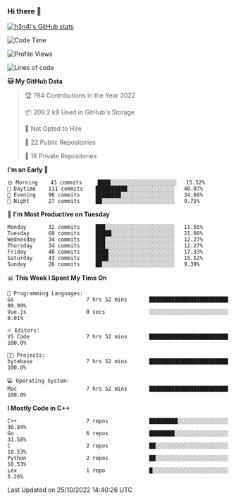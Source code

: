 ### Hi there 👋

[![h3n4l's GitHub stats](https://github-readme-stats.vercel.app/api?username=h3n4l&count_private=true&show_icons=true&theme=radical)](https://github.com/h3n4l/github-readme-stats)

<!--START_SECTION:waka-->
![Code Time](http://img.shields.io/badge/Code%20Time-771%20hrs%201%20min-blue)

![Profile Views](http://img.shields.io/badge/Profile%20Views-7-blue)

![Lines of code](https://img.shields.io/badge/From%20Hello%20World%20I%27ve%20Written-44%20Thousand%20lines%20of%20code-blue)

**🐱 My GitHub Data** 

> 🏆 784 Contributions in the Year 2022
 > 
> 📦 209.2 kB Used in GitHub's Storage 
 > 
> 🚫 Not Opted to Hire
 > 
> 📜 22 Public Repositories 
 > 
> 🔑 18 Private Repositories  
 > 
**I'm an Early 🐤** 

```text
🌞 Morning    43 commits     ████░░░░░░░░░░░░░░░░░░░░░   15.52% 
🌆 Daytime    111 commits    ██████████░░░░░░░░░░░░░░░   40.07% 
🌃 Evening    96 commits     ████████░░░░░░░░░░░░░░░░░   34.66% 
🌙 Night      27 commits     ██░░░░░░░░░░░░░░░░░░░░░░░   9.75%

```
📅 **I'm Most Productive on Tuesday** 

```text
Monday       32 commits     ███░░░░░░░░░░░░░░░░░░░░░░   11.55% 
Tuesday      60 commits     █████░░░░░░░░░░░░░░░░░░░░   21.66% 
Wednesday    34 commits     ███░░░░░░░░░░░░░░░░░░░░░░   12.27% 
Thursday     34 commits     ███░░░░░░░░░░░░░░░░░░░░░░   12.27% 
Friday       48 commits     ████░░░░░░░░░░░░░░░░░░░░░   17.33% 
Saturday     43 commits     ████░░░░░░░░░░░░░░░░░░░░░   15.52% 
Sunday       26 commits     ██░░░░░░░░░░░░░░░░░░░░░░░   9.39%

```


📊 **This Week I Spent My Time On** 

```text
💬 Programming Languages: 
Go                       7 hrs 52 mins       █████████████████████████   99.99% 
Vue.js                   0 secs              ░░░░░░░░░░░░░░░░░░░░░░░░░   0.01%

🔥 Editors: 
VS Code                  7 hrs 52 mins       █████████████████████████   100.0%

🐱‍💻 Projects: 
bytebase                 7 hrs 52 mins       █████████████████████████   100.0%

💻 Operating System: 
Mac                      7 hrs 52 mins       █████████████████████████   100.0%

```

**I Mostly Code in C++** 

```text
C++                      7 repos             █████████░░░░░░░░░░░░░░░░   36.84% 
Go                       6 repos             ████████░░░░░░░░░░░░░░░░░   31.58% 
C                        2 repos             ██░░░░░░░░░░░░░░░░░░░░░░░   10.53% 
Python                   2 repos             ██░░░░░░░░░░░░░░░░░░░░░░░   10.53% 
Lex                      1 repo              █░░░░░░░░░░░░░░░░░░░░░░░░   5.26%

```



 Last Updated on 25/10/2022 14:40:26 UTC
<!--END_SECTION:waka-->

